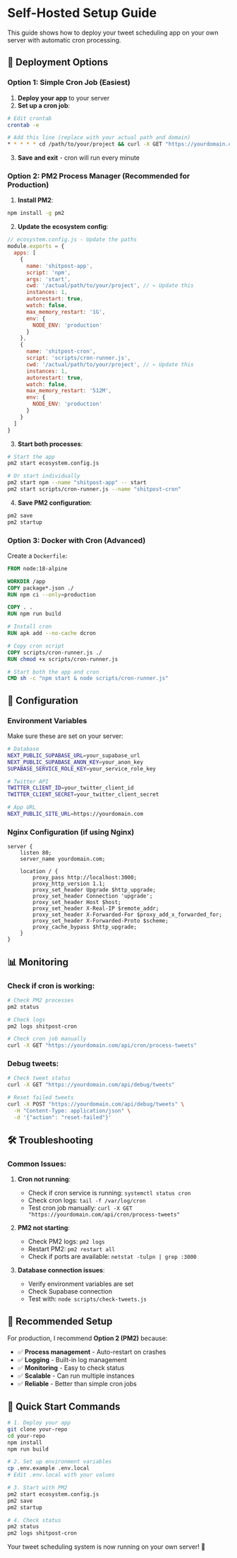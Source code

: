 # Self-Hosted Setup Guide

This guide shows how to deploy your tweet scheduling app on your own server with automatic cron processing.

## 🚀 Deployment Options

### **Option 1: Simple Cron Job (Easiest)**

1. **Deploy your app** to your server
2. **Set up a cron job**:

```bash
# Edit crontab
crontab -e

# Add this line (replace with your actual path and domain)
* * * * * cd /path/to/your/project && curl -X GET "https://yourdomain.com/api/cron/process-tweets" >/dev/null 2>&1
```

3. **Save and exit** - cron will run every minute

### **Option 2: PM2 Process Manager (Recommended for Production)**

1. **Install PM2**:
```bash
npm install -g pm2
```

2. **Update the ecosystem config**:
```javascript
// ecosystem.config.js - Update the paths
module.exports = {
  apps: [
    {
      name: 'shitpost-app',
      script: 'npm',
      args: 'start',
      cwd: '/actual/path/to/your/project', // ← Update this
      instances: 1,
      autorestart: true,
      watch: false,
      max_memory_restart: '1G',
      env: {
        NODE_ENV: 'production'
      }
    },
    {
      name: 'shitpost-cron',
      script: 'scripts/cron-runner.js',
      cwd: '/actual/path/to/your/project', // ← Update this
      instances: 1,
      autorestart: true,
      watch: false,
      max_memory_restart: '512M',
      env: {
        NODE_ENV: 'production'
      }
    }
  ]
}
```

3. **Start both processes**:
```bash
# Start the app
pm2 start ecosystem.config.js

# Or start individually
pm2 start npm --name "shitpost-app" -- start
pm2 start scripts/cron-runner.js --name "shitpost-cron"
```

4. **Save PM2 configuration**:
```bash
pm2 save
pm2 startup
```

### **Option 3: Docker with Cron (Advanced)**

Create a `Dockerfile`:
```dockerfile
FROM node:18-alpine

WORKDIR /app
COPY package*.json ./
RUN npm ci --only=production

COPY . .
RUN npm run build

# Install cron
RUN apk add --no-cache dcron

# Copy cron script
COPY scripts/cron-runner.js ./
RUN chmod +x scripts/cron-runner.js

# Start both the app and cron
CMD sh -c "npm start & node scripts/cron-runner.js"
```

## 🔧 Configuration

### **Environment Variables**
Make sure these are set on your server:

```bash
# Database
NEXT_PUBLIC_SUPABASE_URL=your_supabase_url
NEXT_PUBLIC_SUPABASE_ANON_KEY=your_anon_key
SUPABASE_SERVICE_ROLE_KEY=your_service_role_key

# Twitter API
TWITTER_CLIENT_ID=your_twitter_client_id
TWITTER_CLIENT_SECRET=your_twitter_client_secret

# App URL
NEXT_PUBLIC_SITE_URL=https://yourdomain.com
```

### **Nginx Configuration** (if using Nginx)
```nginx
server {
    listen 80;
    server_name yourdomain.com;

    location / {
        proxy_pass http://localhost:3000;
        proxy_http_version 1.1;
        proxy_set_header Upgrade $http_upgrade;
        proxy_set_header Connection 'upgrade';
        proxy_set_header Host $host;
        proxy_set_header X-Real-IP $remote_addr;
        proxy_set_header X-Forwarded-For $proxy_add_x_forwarded_for;
        proxy_set_header X-Forwarded-Proto $scheme;
        proxy_cache_bypass $http_upgrade;
    }
}
```

## 📊 Monitoring

### **Check if cron is working**:
```bash
# Check PM2 processes
pm2 status

# Check logs
pm2 logs shitpost-cron

# Check cron job manually
curl -X GET "https://yourdomain.com/api/cron/process-tweets"
```

### **Debug tweets**:
```bash
# Check tweet status
curl -X GET "https://yourdomain.com/api/debug/tweets"

# Reset failed tweets
curl -X POST "https://yourdomain.com/api/debug/tweets" \
  -H "Content-Type: application/json" \
  -d '{"action": "reset-failed"}'
```

## 🛠️ Troubleshooting

### **Common Issues**:

1. **Cron not running**:
   - Check if cron service is running: `systemctl status cron`
   - Check cron logs: `tail -f /var/log/cron`
   - Test cron job manually: `curl -X GET "https://yourdomain.com/api/cron/process-tweets"`

2. **PM2 not starting**:
   - Check PM2 logs: `pm2 logs`
   - Restart PM2: `pm2 restart all`
   - Check if ports are available: `netstat -tulpn | grep :3000`

3. **Database connection issues**:
   - Verify environment variables are set
   - Check Supabase connection
   - Test with: `node scripts/check-tweets.js`

## 🎯 **Recommended Setup**

For production, I recommend **Option 2 (PM2)** because:
- ✅ **Process management** - Auto-restart on crashes
- ✅ **Logging** - Built-in log management
- ✅ **Monitoring** - Easy to check status
- ✅ **Scalable** - Can run multiple instances
- ✅ **Reliable** - Better than simple cron jobs

## 📝 Quick Start Commands

```bash
# 1. Deploy your app
git clone your-repo
cd your-repo
npm install
npm run build

# 2. Set up environment variables
cp .env.example .env.local
# Edit .env.local with your values

# 3. Start with PM2
pm2 start ecosystem.config.js
pm2 save
pm2 startup

# 4. Check status
pm2 status
pm2 logs shitpost-cron
```

Your tweet scheduling system is now running on your own server! 🎉

